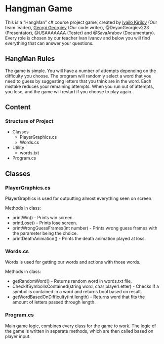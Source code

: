 # Hangman Game
This is a "HangMan" c# course project game, created by [Ivailo Kirilov](https://github.com/IvailoKirilov) (Our team leader), [Georgi Georgiev](https://github.com/gogo1701) (Our code writer), @DeyanGeorgiev223 (Presentator), @USAAAAAAA (Tester) and @SavaArabov (Documentary). Every role is chosen by our teacher Ivan Ivanov and below you will find everything that can answer your questions.
## HangMan Rules  

The game is simple. You will have a number of attempts depending on the difficulty you choose. The program will randomly select a word that you need to guess by suggesting letters that you think are in the word. Each mistake reduces your remaining attempts. When you run out of attempts, you lose, and the game will restart if you choose to play again.
## Content
### Structure of Project
* Classes
  - PlayerGraphics.cs
  - Words.cs
* Utility
  - words.txt
* Program.cs

## Classes
### PlayerGraphics.cs
PlayerGraphics is used for outputting almost everything seen on screen.

Methods in class:
* printWin() - Prints win screen.
* printLose() - Prints lose screen.
* printWrongGuessFrames(int number) - Prints wrong guess frames with the parameter being the choice.
* printDeathAnimation() - Prints the death animation played at loss.

### Words.cs
Words is used for getting our words and actions with those words.

Methods in class:
* getRandomWord() - Returns random word in words.txt file.
* CheckIfSymbolIsContained(string word, char playerLetter) - Checks if a symbol is contained in a word and returns bool based on result.
* getWordBasedOnDifficulty(int length) - Returns word that fits the amount of letters passed through length.
  
### Program.cs
Main game logic, combines every class for the game to work. The logic of the game is written in seperate methods, which are then called based on player input.
